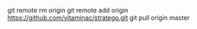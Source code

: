 git remote rm origin
git remote add origin
https://github.com/vitaminac/stratego.git
git pull origin master